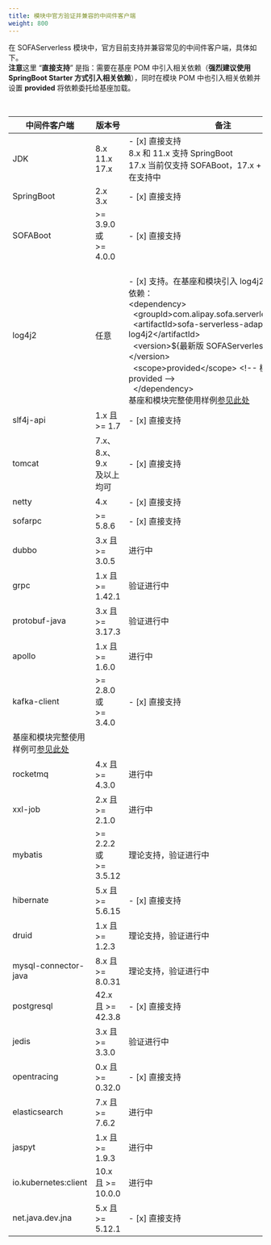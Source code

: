 ```yaml
---
title: 模块中官方验证并兼容的中间件客户端
weight: 800
---
```


在 SOFAServerless 模块中，官方目前支持并兼容常见的中间件客户端，具体如下。<br />**注意**这里 “**直接支持**” 是指：需要在基座 POM 中引入相关依赖（**强烈建议使用 SpringBoot Starter 方式引入相关依赖**），同时在模块 POM 中也引入相关依赖并设置 **<scope>provided</scope>** 将依赖委托给基座加载。

<br/>

| 中间件客户端 | 版本号 | 备注 |
| --- | --- | --- |
| JDK | 8.x<br />11.x<br />17.x | - [x] 直接支持<br />8.x 和 11.x 支持 SpringBoot<br />17.x 当前仅支持 SOFABoot，17.x + SpringBoot 正在支持中 |
| SpringBoot | 2.x<br />3.x | - [x] 直接支持<br /> |
| SOFABoot | >= 3.9.0  或<br />>= 4.0.0 | - [x] 直接支持<br /> |
| log4j2 | 任意 | <br />- [x] 支持。在基座和模块引入 log4j2，并额外引入依赖：<br/>&lt;dependency&gt;<br/>&nbsp;&nbsp;&lt;groupId&gt;com.alipay.sofa.serverless&lt;/groupId&gt;<br/>&nbsp;&nbsp;&lt;artifactId&gt;sofa-serverless-adapter-log4j2&lt;/artifactId&gt;<br/>&nbsp;&nbsp;&lt;version&gt;${最新版 SOFAServerless 版本}&lt;/version&gt;<br/>&nbsp;&nbsp;&lt;scope&gt;provided&lt;/scope&gt; &lt;!-- 模块需要 provided --&gt;<br/>&nbsp;&nbsp;&lt;/dependency&gt;<br/>基座和模块完整使用样例[参见此处](https://github.com/sofastack/sofa-serverless/blob/master/samples/logging/README.md) |
| slf4j-api | 1.x 且 >= 1.7 | - [x] 直接支持<br /> |
| tomcat | 7.x、8.x、9.x <br />及以上均可 | - [x] 直接支持<br /> |
| netty | 4.x | - [x] 直接支持<br /> |
| sofarpc | >= 5.8.6 | - [x] 直接支持<br /> |
| dubbo | 3.x 且 >= 3.0.5 | 进行中 |
| grpc | 1.x 且 >= 1.42.1 | 验证进行中 |
| protobuf-java | 3.x 且 >= 3.17.3 | 验证进行中 |
| apollo | 1.x 且 >= 1.6.0 | 进行中 |
| kafka-client | >= 2.8.0  或<br />>= 3.4.0 | - [x] 直接支持<br />
基座和模块完整使用样例可[参见此处](https://github.com/sofastack/sofa-serverless/blob/master/samples/logging/README.md) |
| rocketmq | 4.x 且 >= 4.3.0 | 进行中 |
| xxl-job | 2.x 且 >= 2.1.0 | 进行中 |
| mybatis | >= 2.2.2  或<br />>= 3.5.12 | 理论支持，验证进行中 |
| hibernate | 5.x 且 >= 5.6.15 | - [x] 直接支持<br /> |
| druid | 1.x 且 >= 1.2.3 | 理论支持，验证进行中 |
| mysql-connector-java | 8.x 且 >= 8.0.31 | 理论支持，验证进行中 |
| postgresql | 42.x 且 >= 42.3.8 | - [x] 直接支持<br /> |
| jedis | 3.x 且 >= 3.3.0 | 验证进行中 |
| opentracing | 0.x 且 >= 0.32.0 | - [x] 直接支持<br /> |
| elasticsearch | 7.x 且 >= 7.6.2 | 进行中 |
| jaspyt | 1.x 且 >= 1.9.3 | 进行中 |
| io.kubernetes:client | 10.x 且 >= 10.0.0 | 进行中 |
| net.java.dev.jna | 5.x 且 >= 5.12.1 | - [x] 直接支持<br /> |

